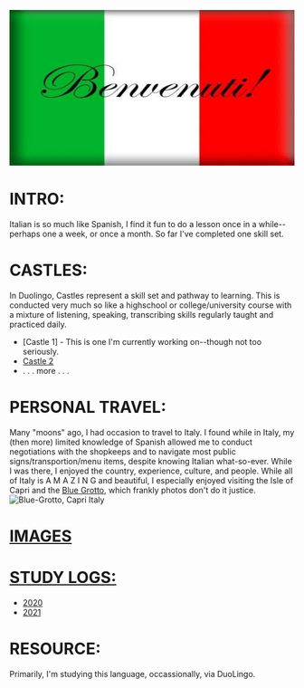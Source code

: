 ![Italia](https://github.com/EO4wellness/T-I-L/blob/main/polyglot/italiano/images/benvenuti_in_italia.jpg)

# INTRO:
Italian is so much like Spanish, I find it fun to do a lesson once in a while--perhaps one a week, or once a month.  So far I've completed one skill set. 

# CASTLES: 
In Duolingo, Castles represent a skill set and pathway to learning.  This is conducted very much so like a highschool or college/university course with a mixture of listening, speaking, transcribing skills regularly taught and practiced daily. 
<br>
* [Castle 1] - This is one I'm currently working on--though not too seriously. 
* [Castle 2](https://github.com/EO4wellness/T-I-L/tree/main/polyglot/italiano/castle-2/README.md)
* . . . more . . . 

# PERSONAL TRAVEL: 
Many "moons" ago, I had occasion to travel to Italy.  I found while in Italy, my (then more) limited knowledge of Spanish allowed me to conduct negotiations with the shopkeeps and to navigate most public signs/transportion/menu items, despite knowing Italian what-so-ever.  While I was there, I enjoyed the country, experience, culture, and people. While all of Italy is A M A Z I N G and beautiful, I especially enjoyed visiting the Isle of Capri and the [Blue Grotto](https://en.wikipedia.org/wiki/Blue_Grotto_(Capri)), which frankly photos don't do it justice.  <br>
![Blue-Grotto, Capri Italy](https://upload.wikimedia.org/wikipedia/commons/5/5d/Grotta_azzurra.jpg)<br>

# [IMAGES](https://github.com/EO4wellness/T-I-L/tree/main/polyglot/italiano/images)


# [STUDY LOGS:](https://github.com/EO4wellness/T-I-L/tree/main/polyglot/italiano/study-logs)
* [2020](https://github.com/EO4wellness/T-I-L/blob/main/polyglot/italiano/study-logs/2020_log.md)
* [2021](https://github.com/EO4wellness/T-I-L/blob/main/polyglot/italiano/study-logs/2021_log.md)  

# RESOURCE:
Primarily, I'm studying this language, occassionally, via DuoLingo. 
